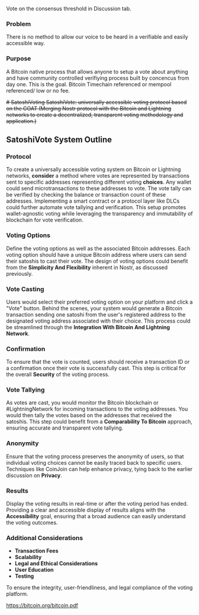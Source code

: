   Vote on the consensus threshold in Discussion tab. 

### Problem
There is no method to allow our voice to be heard in a verifiable and easily accessible way. 

### Purpose
A Bitcoin native process that allows anyone to setup a vote about anything and have community controlled verifiying process built by concencus from day one. This is the goal. Bitcoin Timechain referenced or mempool referenced/ low or no fee. 


~~# SatoshiVoting
SatoshiVote: universally accessible voting protocol based on the GOAT (Merging Nostr protocol with the Bitcoin and Lightning networks to create a decentralized, transparent voting methodology and application.)~~
## SatoshiVote System Outline

### Protocol
To create a universally accessible voting system on Bitcoin or Lightning networks, **consider** a method where votes are represented by transactions sent to specific addresses representing different voting **choices**. Any wallet could send microtransactions to these addresses to vote. The vote tally can be verified by checking the balance or transaction count of these addresses. Implementing a smart contract or a protocol layer like DLCs could further automate vote tallying and verification. This setup promotes wallet-agnostic voting while leveraging the transparency and immutability of blockchain for vote verification.  


### Voting Options
Define the voting options as well as the associated Bitcoin addresses. Each voting option should have a unique Bitcoin address where users can send their satoshis to cast their vote. The design of voting options could benefit from the **Simplicity And Flexibility** inherent in Nostr, as discussed previously.

### Vote Casting
Users would select their preferred voting option on your platform and click a "Vote" button. Behind the scenes, your system would generate a Bitcoin transaction sending one satoshi from the user's registered address to the designated voting address associated with their choice. This process could be streamlined through the **Integration With Bitcoin And Lightning Network**.

### Confirmation
To ensure that the vote is counted, users should receive a transaction ID or a confirmation once their vote is successfully cast. This step is critical for the overall **Security** of the voting process.

### Vote Tallying
As votes are cast, you would monitor the Bitcoin blockchain or #LightningNetwork for incoming transactions to the voting addresses. You would then tally the votes based on the addresses that received the satoshis. This step could benefit from a **Comparability To Bitcoin** approach, ensuring accurate and transparent vote tallying.

### Anonymity
Ensure that the voting process preserves the anonymity of users, so that individual voting choices cannot be easily traced back to specific users. Techniques like CoinJoin can help enhance privacy, tying back to the earlier discussion on **Privacy**.

### Results
Display the voting results in real-time or after the voting period has ended. Providing a clear and accessible display of results aligns with the **Accessibility** goal, ensuring that a broad audience can easily understand the voting outcomes.

### Additional Considerations
- **Transaction Fees**
- **Scalability**
- **Legal and Ethical Considerations**
- **User Education**
- **Testing** 

To ensure the integrity, user-friendliness, and legal compliance of the voting platform.

https://bitcoin.org/bitcoin.pdf
